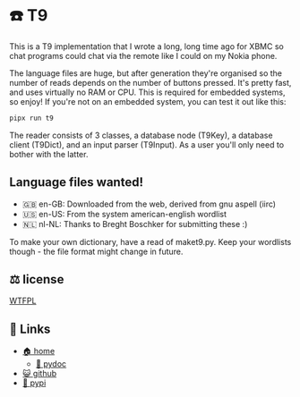 # ☎️  T9

This is a T9 implementation that I wrote a long, long time ago for XBMC
so chat programs could chat via the remote like I could on my Nokia
phone.

The language files are huge, but after generation they're organised so
the number of reads depends on the number of buttons pressed. It's
pretty fast, and uses virtually no RAM or CPU. This is required for
embedded systems, so enjoy! If you're not on an embedded system, you
can test it out like this:

```bash
pipx run t9
```

The reader consists of 3 classes, a database node (T9Key), a database
client (T9Dict), and an input parser (T9Input). As a user you'll only
need to bother with the latter.

## Language files wanted!

* 🇬🇧 en-GB: Downloaded from the web, derived from gnu aspell (iirc)
* 🇺🇸 en-US: From the system american-english wordlist
* 🇳🇱 nl-NL: Thanks to Breght Boschker for submitting these :)

To make your own dictionary, have a read of maket9.py.
Keep your wordlists though - the file format might change in future.

## ⚖️ license

[WTFPL](https://bitplane.net/dev/python/t9/LICENSE)

## 🔗 Links

* [🏠 home](https://bitplane.net/dev/python/t9)
  * [📖 pydoc](https://bitplane.net/dev/python/t9/pydoc)
* [😺 github](https://github.com/bitplane/t9)
* [🐍 pypi](https://pypi.org/project/t9)
